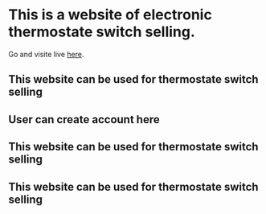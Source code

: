 # This is a website of electronic thermostate switch selling.

Go and visite live  [here](https://github.com/facebook/create-react-app).

## This website can be used for thermostate switch selling 
## User can create account here
## 
## This website can be used for thermostate switch selling 
## This website can be used for thermostate switch selling 


